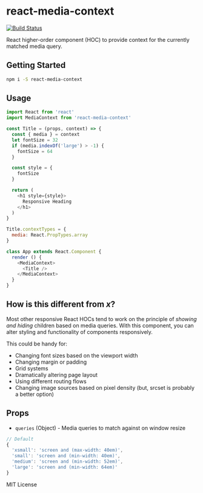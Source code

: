 
# react-media-context

[![Build Status](https://travis-ci.org/jxnblk/react-media-context.svg?branch=master)](https://travis-ci.org/jxnblk/react-media-context)

React higher-order component (HOC) to provide context for the currently matched media query.

## Getting Started

```sh
npm i -S react-media-context
```

## Usage

```js
import React from 'react'
import MediaContext from 'react-media-context'

const Title = (props, context) => {
  const { media } = context
  let fontSize = 32
  if (media.indexOf('large') > -1) {
    fontSize = 64
  }

  const style = {
    fontSize
  }

  return (
    <h1 style={style}>
      Responsive Heading
    </h1>
  )
}

Title.contextTypes = {
  media: React.PropTypes.array
}

class App extends React.Component {
  render () {
    <MediaContext>
      <Title />
    </MediaContext>
  }
}
```

## How is this different from *x*?

Most other responsive React HOCs tend to work on the principle of *showing and hiding* children based on media queries. With this component, you can alter styling and functionality of components responsively.

This could be handy for:
- Changing font sizes based on the viewport width
- Changing margin or padding
- Grid systems
- Dramatically altering page layout
- Using different routing flows
- Changing image sources based on pixel density (but, srcset is probably a better option)

## Props

- `queries` (Object) - Media queries to match against on window resize

```js
// Default
{
  'xsmall': 'screen and (max-width: 40em)',
  'small': 'screen and (min-width: 40em)',
  'medium': 'screen and (min-width: 52em)',
  'large': 'screen and (min-width: 64em)'
}
```

MIT License


